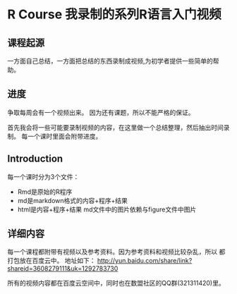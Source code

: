 # R Course 我录制的系列R语言入门视频

## 课程起源
一方面自己总结，一方面把总结的东西录制成视频,为初学者提供一些简单的帮助。
## 进度
争取每周会有一个视频出来。
因为还有课题，所以不能严格的保证。

首先我会将一些可能要录制视频的内容，在这里做一个总结整理，然后抽出时间录制。
每一个课时里面会附带进度。

## Introduction
每一个课时分为3个文件：
* Rmd是原始的R程序
* md是markdown格式的内容+程序+结果
* html是内容+程序+结果
md文件中的图片依赖与figure文件中图片

## 详细内容
每一个课程都附带有视频以及参考资料。因为参考资料和视频比较杂乱，所以
都打包放在百度云中。
地址如下：
http://yun.baidu.com/share/link?shareid=3608279111&uk=1292783730

所有的视频内容都在百度云空间中，同时也在数盟社区的QQ群(321311420)里。
